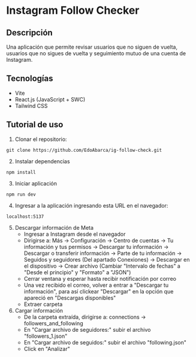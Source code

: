 # Instagram Follow Checker
## Descripción
Una aplicación que permite revisar usuarios que no siguen de vuelta, usuarios que no sigues de vuelta y seguimiento mutuo de una cuenta de Instagram.

## Tecnologías

 - Vite
 - React.js (JavaScript + SWC)
 - Tailwind CSS

## Tutorial de uso

1. Clonar el repositorio:
```
git clone https://github.com/EdoAbarca/ig-follow-check.git
```
2. Instalar dependencias
```
npm install
```
3. Iniciar aplicación
```
npm run dev
```
4. Ingresar a la aplicación ingresando esta URL en el navegador:
```
localhost:5137
```
5. Descargar información de Meta
    - Ingresar a Instagram desde el navegador
    - Dirigirse a: Más -> Configuración -> Centro de cuentas -> Tu información y tus permisos -> Descargar tu información -> Descargar o transferir información -> Parte de tu información -> Seguidos y seguidores (Del apartado Conexiones) -> Descargar en el dispositivo -> Crear archivo (Cambiar "Intervalo de fechas" a "Desde el principio" y "Formato" a "JSON")
    - Cerrar ventana y esperar hasta recibir notificación por correo
    - Una vez recibido el correo, volver a entrar a "Descargar tu información", para así clickear "Descargar" en la opción que apareció en "Descargas disponibles"
    - Extraer carpeta
6. Cargar información
    - De la carpeta extraída, dirigirse a: connections -> followers_and_following
    - En "Cargar archivo de seguidores:" subir el archivo "followers_1.json"
    - En "Cargar archivo de seguidos:" subir el archivo "following.json"
    - Click en "Analizar"